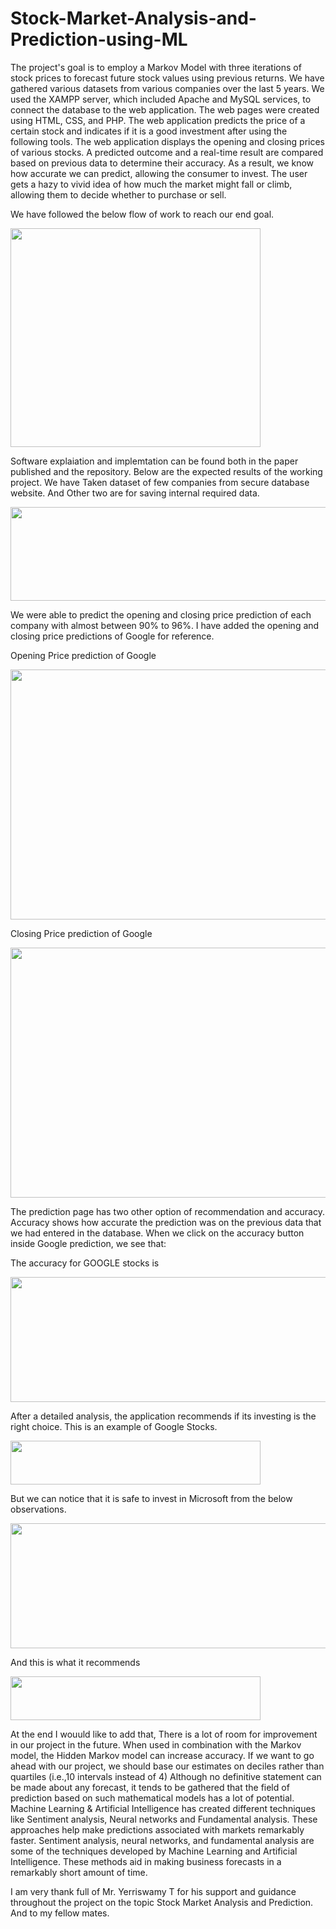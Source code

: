 # Stock-Market-Analysis-and-Prediction-using-ML
The project's goal is to employ a Markov Model with three iterations of stock prices to forecast future stock values using previous returns. We have gathered various datasets from various companies over the last 5 years. We used the XAMPP server, which included Apache and MySQL services, to connect the database to the web application. The web pages were created using HTML, CSS, and PHP. The web application predicts the price of a certain stock and indicates if it is a good investment after using the following tools. The web application displays the opening and closing prices of various stocks. A predicted outcome and a real-time result are compared based on previous data to determine their accuracy. As a result, we know how accurate we can predict, allowing the consumer to invest. The user gets a hazy to vivid idea of how much the market might fall or climb, allowing them to decide whether to purchase or sell.

We have followed the below flow of work to reach our end goal.

<img src="https://user-images.githubusercontent.com/49121645/165008031-a0602eba-b5bd-4b89-9255-0adfd0d31ab2.png" width = "400" height="350" />

Software explaiation and implemtation can be found both in the paper published and the repository. Below are the expected results of the working project. We have Taken dataset of few companies from secure database website. And Other two are for saving internal required data. 

<img src="https://user-images.githubusercontent.com/49121645/165008954-6d99ab0b-42a8-4d10-a5c7-c02da7f35289.png" width = "850" height="150" />

We were able to predict the opening and closing price prediction of each company with almost between 90% to 96%. I have added the opening and closing price predictions of Google for reference.

Opening Price prediction of Google

<img src="https://user-images.githubusercontent.com/49121645/165009592-ad4645e2-e6d0-49cb-9ad8-12b4234c017d.png" width = "700" height="400" />

Closing Price prediction of Google

<img src="https://user-images.githubusercontent.com/49121645/165009619-64880297-77ed-4751-a1c8-50cd5b3f78b3.png" width = "700" height="400" />

The prediction page has two other option of recommendation and accuracy. Accuracy shows how accurate the prediction was on the previous data that we had entered in the database. When we click on the accuracy button inside Google prediction, we see that:

The accuracy for GOOGLE stocks is

<img src="https://user-images.githubusercontent.com/49121645/165009667-028191c5-c388-4d36-a5f9-7983680b2418.png" width = "550" height="200" />

After a detailed analysis, the application recommends if its investing is the right choice. This is an example of Google Stocks.

<img src="https://user-images.githubusercontent.com/49121645/165009684-6b87d945-2063-40ac-9fc7-581320813421.png" width = "400" height="70" />

But we can notice that it is safe to invest in Microsoft from the below observations.

<img src="https://user-images.githubusercontent.com/49121645/165009696-70ff3690-44cf-453d-8209-f6727fa4bd0e.png" width = "550" height="200" />

And this is what it recommends

<img src="https://user-images.githubusercontent.com/49121645/165009704-cebcbfe3-8c1c-47ad-805f-954e238b1b19.png" width = "400" height="70" />

At the end I wouuld like to add that, There is a lot of room for improvement in our project in the future. When used in combination with the Markov model, the Hidden Markov model can increase accuracy. If we want to go ahead with our project, we should base our estimates on deciles rather than quartiles (i.e.,10 intervals instead of 4) Although no definitive statement can be made about any forecast, it tends to be gathered that the field of prediction based on such mathematical models has a lot of potential. Machine Learning & Artificial Intelligence has created different techniques like Sentiment analysis, Neural networks and Fundamental analysis. These approaches help make predictions associated with markets remarkably faster. Sentiment analysis, neural networks, and fundamental analysis are some of the techniques developed by Machine Learning and Artificial Intelligence. These methods aid in making business forecasts in a remarkably short amount of time.

I am very thank full of Mr. Yerriswamy T for his support and guidance throughout the project on the topic Stock Market Analysis and Prediction. And to my fellow mates.
